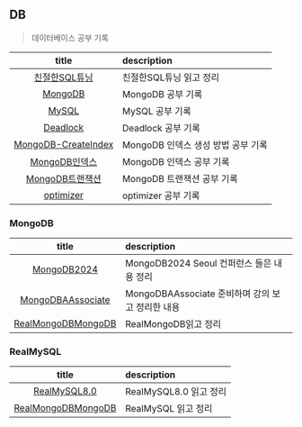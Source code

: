 ## DB
> 데이터베이스 공부 기록

|         title         | description   |
|:---------------------:|:--------------|
| [친절한SQL튜닝](./친절한SQL튜닝) | 친절한SQL튜닝 읽고 정리 |
| [MongoDB](./MongoDB) | MongoDB 공부 기록 |
|   [MySQL](./MySQL)   | MySQL 공부 기록   |
|   [Deadlock](./Deadlock.md)   | Deadlock 공부 기록   |
|   [MongoDB-CreateIndex](./MongoDB-CreateIndex.md)   | MongoDB 인덱스 생성 방법 공부 기록 |
|   [MongoDB인덱스](./MongoDB인덱스.md)   | MongoDB 인덱스 공부 기록 |
|   [MongoDB트랜잭션](./MongoDB트랜잭션.md)   | MongoDB 트랜잭션 공부 기록 |
|   [optimizer](./optimizer.md)   | optimizer 공부 기록 |


### MongoDB
|         title         | description   |
|:---------------------:|:--------------|
| [MongoDB2024](./MongoDB/MongoDB2024/) | MongoDB2024 Seoul 컨퍼런스 들은 내용 정리 |
| [MongoDBAAssociate](./MongoDB/MongoDBAAssociate/) | MongoDBAAssociate 준비하며 강의 보고 정리한 내용|
|   [RealMongoDBMongoDB](./MongoDB)   | RealMongoDB읽고 정리  |


### RealMySQL

|         title         | description   |
|:---------------------:|:--------------|
| [RealMySQL8.0](./MySQL/RealMySQL8.0/) | RealMySQL8.0 읽고 정리 |
|   [RealMongoDBMongoDB](./MySQL)   | RealMySQL 읽고 정리  |
